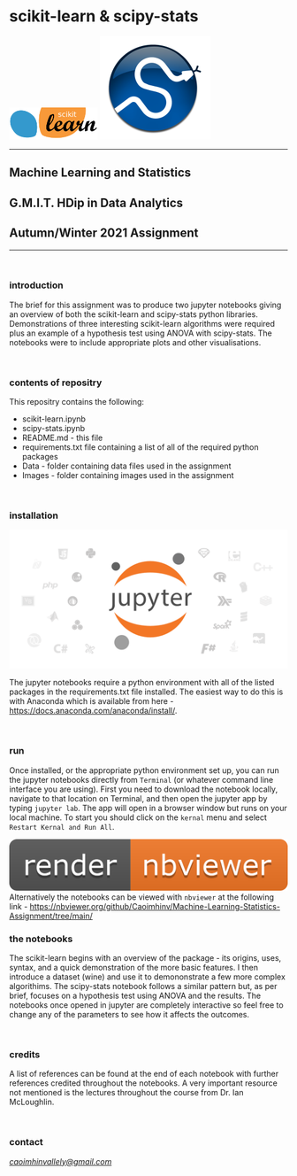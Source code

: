# scikit-learn & scipy-stats

![scikit_logo](./Images/scikit-learn-logo.png)
![scipy logo](Images/scipy_logo.png)


---
## Machine Learning and Statistics

## G.M.I.T. HDip in Data Analytics

## Autumn/Winter 2021 Assignment
---

<br>

### introduction

The brief for this assignment was to produce two jupyter notebooks giving an overview of both the scikit-learn and scipy-stats python libraries. Demonstrations of three interesting scikit-learn algorithms were required plus an example of a hypothesis test using ANOVA with scipy-stats. The notebooks were to include appropriate plots and other visualisations.

<br>

### contents of repositry
This repositry contains the following:
- scikit-learn.ipynb
- scipy-stats.ipynb
- README.md - this file
- requirements.txt file containing a list of all of the required python packages
- Data - folder containing data files used in the assignment
- Images - folder containing images used in the assignment

<br>

### installation

![jupyter logo](Images/jupyter.png)

The jupyter notebooks require a python environment with all of the listed packages in the requirements.txt file installed. The easiest way to do this is with Anaconda which is available from here - https://docs.anaconda.com/anaconda/install/. 

<br>

### run

Once installed, or the appropriate python environment set up, you can run the jupyter notebooks directly from `Terminal` (or whatever command line interface you are using). First you need to download the notebook locally, navigate to that location on Terminal, and then open the jupyter app by typing `jupyter lab`. The app will open in a browser window but runs on your local machine. To start you should click on the `kernal` menu and select `Restart Kernal and Run All`.


![jupyter logo](Images/nbviewer_badge.png)
Alternatively the notebooks can be viewed with `nbviewer` at the following link - https://nbviewer.org/github/Caoimhinv/Machine-Learning-Statistics-Assignment/tree/main/
<br>

### the notebooks

The scikit-learn begins with an overview of the package - its origins, uses, syntax, and a quick demonstration of the more basic features. I then introduce a dataset (wine) and use it to demononstrate a few more complex algorithims.
The scipy-stats notebook follows a similar pattern but, as per brief, focuses on a hypothesis test using ANOVA and the results.
The notebooks once opened in jupyter are completely interactive so feel free to change any of the parameters to see how it affects the outcomes.

<br>

### credits
A list of references can be found at the end of each notebook with further references credited throughout the notebooks. A very important resource not mentioned is the lectures throughout the course from Dr. Ian McLoughlin.

<br>

### contact
*caoimhinvallely@gmail.com*
